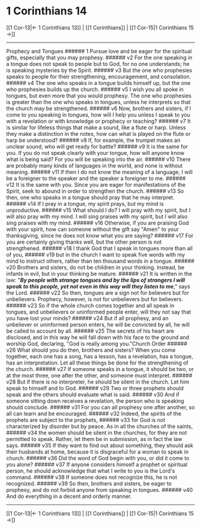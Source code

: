 # 1 Corinthians 14

[[1 Cor-13|← 1 Corinthians 13]] | [[1 Corinthians]] | [[1 Cor-15|1 Corinthians 15 →]]
***

Prophecy and Tongues ###### 1 Pursue love and be eager for the spiritual gifts, especially that you may prophesy. ###### v2 For the one speaking in a tongue does not speak to people but to God, for no one understands; he is speaking mysteries by the Spirit. ###### v3 But the one who prophesies speaks to people for their strengthening, encouragement, and consolation. ###### v4 The one who speaks in a tongue builds himself up, but the one who prophesies builds up the church. ###### v5 I wish you all spoke in tongues, but even more that you would prophesy. The one who prophesies is greater than the one who speaks in tongues, unless he interprets so that the church may be strengthened. ###### v6 Now, brothers and sisters, if I come to you speaking in tongues, how will I help you unless I speak to you with a revelation or with knowledge or prophecy or teaching? ###### v7 It is similar for lifeless things that make a sound, like a flute or harp. Unless they make a distinction in the notes, how can what is played on the flute or harp be understood? ###### v8 If, for example, the trumpet makes an unclear sound, who will get ready for battle? ###### v9 It is the same for you. If you do not speak clearly with your tongue, how will anyone know what is being said? For you will be speaking into the air. ###### v10 There are probably many kinds of languages in the world, and none is without meaning. ###### v11 If then I do not know the meaning of a language, I will be a foreigner to the speaker and the speaker a foreigner to me. ###### v12 It is the same with you. Since you are eager for manifestations of the Spirit, seek to abound in order to strengthen the church. ###### v13 So then, one who speaks in a tongue should pray that he may interpret. ###### v14 If I pray in a tongue, my spirit prays, but my mind is unproductive. ###### v15 What should I do? I will pray with my spirit, but I will also pray with my mind. I will sing praises with my spirit, but I will also sing praises with my mind. ###### v16 Otherwise, if you are praising God with your spirit, how can someone without the gift say "Amen" to your thanksgiving, since he does not know what you are saying? ###### v17 For you are certainly giving thanks well, but the other person is not strengthened. ###### v18 I thank God that I speak in tongues more than all of you, ###### v19 but in the church I want to speak five words with my mind to instruct others, rather than ten thousand words in a tongue. ###### v20 Brothers and sisters, do not be children in your thinking. Instead, be infants in evil, but in your thinking be mature. ###### v21 It is written in the law: "**_By people with strange tongues and by the lips of strangers I will speak to this people, yet not even in this way will they listen to me_**," says the Lord. ###### v22 So then, tongues are a sign not for believers but for unbelievers. Prophecy, however, is not for unbelievers but for believers. ###### v23 So if the whole church comes together and all speak in tongues, and unbelievers or uninformed people enter, will they not say that you have lost your minds? ###### v24 But if all prophesy, and an unbeliever or uninformed person enters, he will be convicted by all, he will be called to account by all. ###### v25 The secrets of his heart are disclosed, and in this way he will fall down with his face to the ground and worship God, declaring, "God is really among you."Church Order ###### v26 What should you do then, brothers and sisters? When you come together, each one has a song, has a lesson, has a revelation, has a tongue, has an interpretation. Let all these things be done for the strengthening of the church. ###### v27 If someone speaks in a tongue, it should be two, or at the most three, one after the other, and someone must interpret. ###### v28 But if there is no interpreter, he should be silent in the church. Let him speak to himself and to God. ###### v29 Two or three prophets should speak and the others should evaluate what is said. ###### v30 And if someone sitting down receives a revelation, the person who is speaking should conclude. ###### v31 For you can all prophesy one after another, so all can learn and be encouraged. ###### v32 Indeed, the spirits of the prophets are subject to the prophets, ###### v33 for God is not characterized by disorder but by peace. As in all the churches of the saints, ###### v34 the women should be silent in the churches, for they are not permitted to speak. Rather, let them be in submission, as in fact the law says. ###### v35 If they want to find out about something, they should ask their husbands at home, because it is disgraceful for a woman to speak in church. ###### v36 Did the word of God begin with you, or did it come to you alone? ###### v37 If anyone considers himself a prophet or spiritual person, he should acknowledge that what I write to you is the Lord's command. ###### v38 If someone does not recognize this, he is not recognized. ###### v39 So then, brothers and sisters, be eager to prophesy, and do not forbid anyone from speaking in tongues. ###### v40 And do everything in a decent and orderly manner.

***
[[1 Cor-13|← 1 Corinthians 13]] | [[1 Corinthians]] | [[1 Cor-15|1 Corinthians 15 →]]
